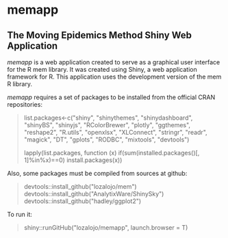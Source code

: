 # memapp
## The Moving Epidemics Method Shiny Web Application

*memapp* is a web application created to serve as a graphical user interface for the R mem library. It was created using Shiny, a web application framework for R. This application uses the development version of the mem R library.

*memapp* requires a set of packages to be installed from the official CRAN repositories:

>list.packages<-c("shiny", "shinythemes", "shinydashboard", "shinyBS", "shinyjs", "RColorBrewer",
>              "plotly", "ggthemes", "reshape2", "R.utils", "openxlsx", "XLConnect",
>              "stringr", "readr", "magick", "DT", "gplots", "RODBC", "mixtools", "devtools")
>
>lapply(list.packages, function (x) if(sum(installed.packages()[, 1]%in%x)==0) install.packages(x))

Also, some packages must be compiled from sources at github:

>devtools::install_github("lozalojo/mem")
>devtools::install_github("AnalytixWare/ShinySky")
>devtools::install_github("hadley/ggplot2")

To run it:

> shiny::runGitHub("lozalojo/memapp", launch.browser = T)

